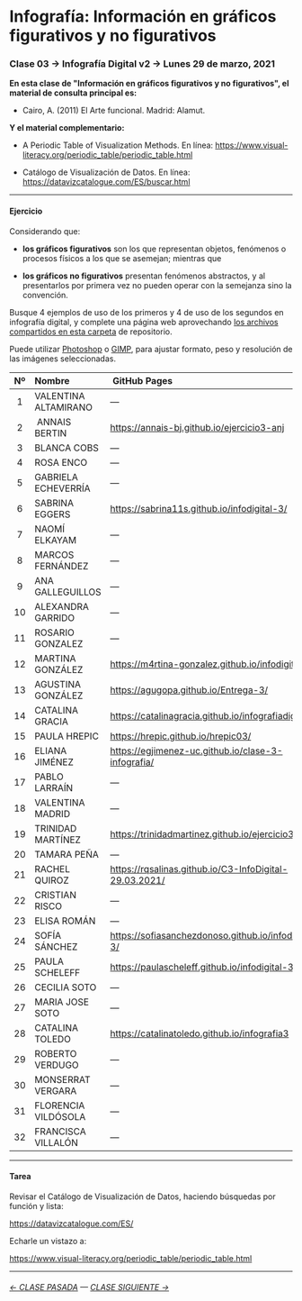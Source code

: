 # Infografía: Información en gráficos figurativos y no figurativos

### Clase 03 → Infografía Digital v2 → Lunes 29 de marzo, 2021 

**En esta clase de "Información en gráficos figurativos y no figurativos", el material de consulta principal es:**

- Cairo, A. (2011) El Arte funcional. Madrid: Alamut.

**Y el material complementario:**

- A Periodic Table of Visualization Methods. En línea: https://www.visual-literacy.org/periodic_table/periodic_table.html

- Catálogo de Visualización de Datos. En línea: https://datavizcatalogue.com/ES/buscar.html

- - - - - - - - - - - - - 

#### Ejercicio

Considerando que:

- **los gráficos figurativos** son los que representan objetos, fenómenos o procesos físicos a los que se asemejan; mientras que

- **los gráficos no figurativos** presentan fenómenos abstractos, y al presentarlos por primera vez no pueden operar con la semejanza sino la convención.

Busque 4 ejemplos de uso de los primeros y 4 de uso de los segundos en infografía digital, y complete una página web aprovechando [los archivos compartidos en esta carpeta](https://profesorfaco.github.io/dno075-2021-1/clase-03/) de repositorio.

Puede utilizar [Photoshop](https://www.adobe.com/la/products/photoshop.html) o [GIMP](https://www.gimp.org/), para ajustar formato, peso y resolución de las imágenes seleccionadas.

| Nº   | Nombre | GitHub Pages |
|:-----:|:-----|:-------------|
| 1  | VALENTINA ALTAMIRANO | — |
| 2  | ANNAIS BERTIN | https://annais-bj.github.io/ejercicio3-anj |
| 3  | BLANCA COBS | — |
| 4	 | ROSA ENCO | — |
| 5	 | GABRIELA ECHEVERRÍA | — |
| 6	 | SABRINA EGGERS | https://sabrina11s.github.io/infodigital-3/ |
| 7	 | NAOMÍ ELKAYAM | — |
| 8	 | MARCOS FERNÁNDEZ | — |
| 9	 |  ANA GALLEGUILLOS | — |
| 10 |	ALEXANDRA GARRIDO | — |
| 11 |	ROSARIO GONZALEZ | — |
| 12 |	MARTINA GONZÁLEZ | https://m4rtina-gonzalez.github.io/infodigital-3 |
| 13 |	AGUSTINA GONZÁLEZ | https://agugopa.github.io/Entrega-3/ |
| 14 |	CATALINA GRACIA | https://catalinagracia.github.io/infografiadigital3/ |
| 15 |	PAULA HREPIC | https://hrepic.github.io/hrepic03/ |
| 16 |	ELIANA JIMÉNEZ | https://egjimenez-uc.github.io/clase-3-infografia/ |
| 17 |	PABLO LARRAÍN | — |
| 18 |	VALENTINA MADRID | — |
| 19 |	TRINIDAD MARTÍNEZ | https://trinidadmartinez.github.io/ejercicio3/ |
| 20 |	TAMARA PEÑA | — |
| 21 |	RACHEL QUIROZ | https://rqsalinas.github.io/C3-InfoDigital-29.03.2021/ |
| 22 |	CRISTIAN RISCO | — |
| 23 |	ELISA ROMÁN | — |
| 24 |	SOFÍA SÁNCHEZ | https://sofiasanchezdonoso.github.io/infodigital-3/ |
| 25 |	PAULA SCHELEFF | https://paulascheleff.github.io/infodigital-3/ |
| 26 |	CECILIA SOTO | — |
| 27 |	MARIA JOSE SOTO | — |
| 28 |	CATALINA TOLEDO | https://catalinatoledo.github.io/infografia3 |
| 29 |	ROBERTO VERDUGO | — |
| 30 |	MONSERRAT VERGARA | — |
| 31 |	FLORENCIA VILDÓSOLA | — |
| 32 |	FRANCISCA VILLALÓN | — |

- - - - - - - 

#### Tarea

Revisar el Catálogo de Visualización de Datos, haciendo búsquedas por función y lista:

https://datavizcatalogue.com/ES/

Echarle un vistazo a:

https://www.visual-literacy.org/periodic_table/periodic_table.html


- - - - - - - 

###### [← CLASE PASADA](https://github.com/profesorfaco/dno075-2021-1/tree/main/clase-02) — [CLASE SIGUIENTE →](https://github.com/profesorfaco/dno075-2021-1/tree/main/clase-04) 
